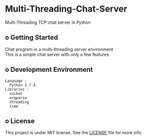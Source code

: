 # Multi-Threading-Chat-Server
Multi-Threading TCP chat server in Python

## o Getting Started  
  Chat program in a multi-threading server environment.    
  This is a simple chat server with only a few features.  

## o Development Environment  
    Language :  
      Python 3.7.4  
    Libraries :  
      socket  
      argparse  
      threading  
      time
  
## o License  
  This project is under MIT license. See the [LICENSE](https://github.com/Sungmin-Joo/Multi-Threading-Chat-Server/blob/master/LICENSE) file for more info.  
